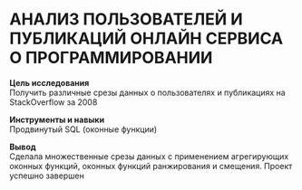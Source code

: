 # АНАЛИЗ ПОЛЬЗОВАТЕЛЕЙ И ПУБЛИКАЦИЙ ОНЛАЙН СЕРВИСА О ПРОГРАММИРОВАНИИ

**Цель исследования** \
Получить различные срезы данных о пользователях и публикациях на StackOverflow за 2008

**Инструменты и навыки** \
Продвинутый SQL (оконные функции)

**Вывод** \
Сделала множественные срезы данных с применением агрегирующих оконных функций, оконных функций ранжирования и смещения. Проект успешно завершен 

